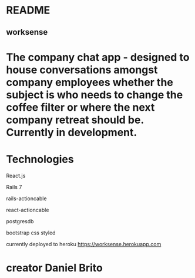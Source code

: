 # README

## worksense

# The company chat app - designed to house conversations amongst company employees whether the subject is who needs to change the coffee filter or where the next company retreat should be. Currently in development.


# Technologies

React.js

Rails 7

rails-actioncable

react-actioncable

postgresdb

bootstrap css styled

currently deployed to heroku https://worksense.herokuapp.com


# creator Daniel Brito
